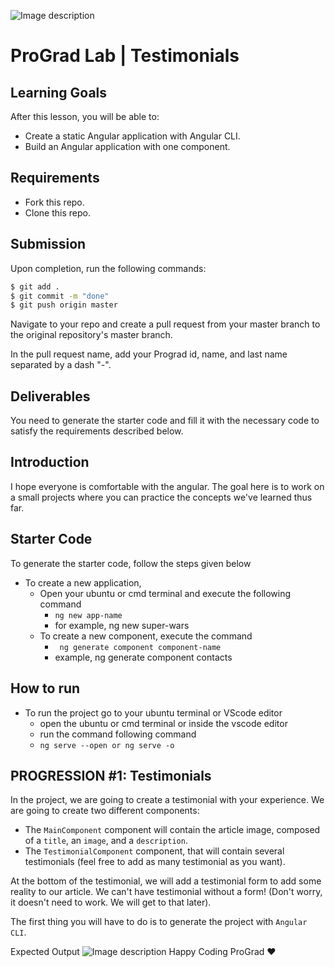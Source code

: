 ![Image description](https://i1.faceprep.in/ProGrad/face-logo-resized.png)

# ProGrad Lab | Testimonials

## Learning Goals

After this lesson, you will be able to:

- Create a static Angular application with Angular CLI.
- Build an Angular application with one component.

## Requirements

- Fork this repo.
- Clone this repo.

## Submission

Upon completion, run the following commands:

```bash
$ git add .
$ git commit -m "done"
$ git push origin master
```

Navigate to your repo and create a pull request from your master branch to the original repository's master branch.

In the pull request name, add your Prograd id, name, and last name separated by a dash "-".

## Deliverables

You need to generate the starter code and fill it with the necessary code to satisfy the requirements described below.

## Introduction

I hope everyone is comfortable with the angular. The goal here is to work on a small projects where you can practice the concepts we've learned thus far.

## Starter Code

To generate the starter code, follow the steps given below

- To create a new application,
    - Open your ubuntu or cmd terminal and execute the following command
      - ```ng new app-name```
      - for example, ng new super-wars
    - To create a new component, execute the command 
      - ``` ng generate component component-name```
      - example, ng generate component contacts
      
## How to run

- To run the project go to your ubuntu terminal or VScode editor
    - open the ubuntu or cmd terminal or inside the vscode editor
    - run the command following command
    - ```ng serve --open or ng serve -o```
    
## PROGRESSION #1: Testimonials

In the project, we are going to create a testimonial with your experience. We are going to create two different components:

- The `MainComponent` component will contain the article image, composed of a `title`, an `image`, and a `description`.
- The `TestimonialComponent` component, that will contain several testimonials (feel free to add as many testimonial as you want).

At the bottom of the testimonial, we will add a testimonial form to add some reality to our article. We can't have testimonial without a form! (Don't worry, it doesn't need to work.  We will get to that later).

The first thing you will have to do is to generate the project with `Angular CLI`.

Expected Output
![Image description](https://i1.faceprep.in/s3://facenow/ProGrad/typescript-hear-from-prograds.svg)
Happy Coding ProGrad ❤️

